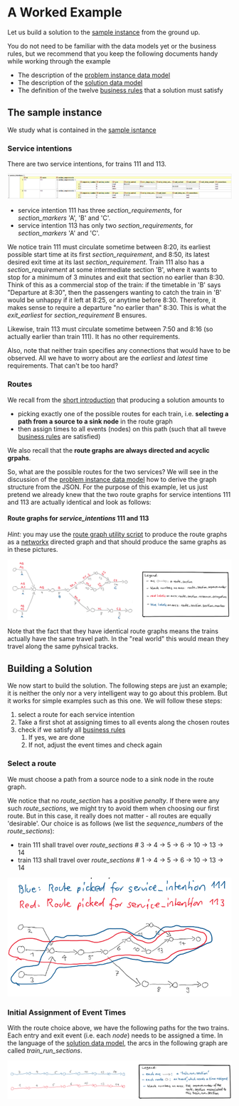 # A Worked Example

Let us build a solution to the [sample instance](sample_files/sample_scenario.json) from the ground up. 

You do not need to be familiar with the data models yet or the business rules, but we recommend that you keep the following documents handy while working through the example

* The description of the [problem instance data model](documentation/input_data_model.md)
* The description of the [solution data model](documentation/output_data_model.md)
* The definition of the twelve [business rules](documentation/business_rules.md) that a solution must satisfy

## The sample instance
We study what is contained in the [sample isntance](sample_files/sample_scenario.json)
### Service intentions
There are two service intentions, for trains 111 and 113.

![](documentation/img/worked_example_service_intentions.png)

* service intention 111 has three _section_requirements_, for _section_markers_ 'A', 'B' and 'C'. 
* service intention 113 has only two _section_requirements_, for _section_markers_ 'A' and 'C'.

We notice train 111 must circulate sometime between 8:20, its earliest possible start time at its first _section_requirement_, and 8:50, its latest desired exit time at its last _section_requirement_. Train 111 also has a _section_requirement_ at some intermediate section 'B', where it wants to stop for a minimum of 3 minutes and exit that section no earlier than 8:30. Think of this as a commercial stop of the train: if the timetable in 'B' says "Departure at 8:30", then the passengers wanting to catch the train in 'B' would be unhappy if it left at 8:25, or anytime before 8:30. Therefore, it makes sense to require a departure "no earlier than" 8:30. This is what the _exit_earliest_ for _section_requirement_ B ensures.

Likewise, train 113 must circulate sometime between 7:50 and 8:16 (so actually earlier than train 111). It has no other requirements.

Also, note that neither train specifies any connections that would have to be observed. All we have to worry about are the _earliest_ and _latest_ time requirements. That can't be too hard?

### Routes
We recall from the [short introduction](documentation#a-very-quick-introduction-to-our-timetabling-problem) that producing a solution amounts to

* picking exactly one of the possible routes for each train, i.e. __selecting a path from a source to a sink node__ in the route graph
* then assign times to all events (nodes) on this path (such that all tweve [business rules](documentation/business_rules.md) are satisfied)

We also recall that the __route graphs are always directed and acyclic grpahs__.

So, what are the possible routes for the two services? We will see in the discussion of the [problem instance data model](documentation/input_data_model.md#routes) how to derive the graph structure from the JSON. For the purpose of this example, let us just pretend we already knew that the two route graphs for service intentions 111 and 113 are actually identical and look as follows:

#### Route graphs for _service_intentions_ 111 and 113
_Hint:_ you may use the [route graph utility script](utils/route_graph.py) to produce the route graphs as a [networkx](https://networkx.github.io/) directed graph and that should produce the same graphs as in these pictures.

![](documentation/img/worked_example_route_graph.png)

Note that the fact that they have identical route graphs means the trains actually have the same travel path. In the "real world" this would mean they travel along the same pyhsical tracks.

## Building a Solution
We now start to build the solution. The following steps are just an example; it is neither the only nor a very intelligent way to go about this problem. But it works for simple examples such as this one. We will follow these steps:

1. select a route for each service intention
2. Take a first shot at assigning times to all events along the chosen routes
3. check if we satisfy all [business rules](documentation/business_rules.md)
    1. If yes, we are done
    2. If not, adjust the event times and check again

### Select a route
We must choose a path from a source node to a sink node in the route graph.

We notice that no _route_section_ has a positive _penalty_. If there were any such _route_sections_, we might try to avoid them when choosing our first route. But in this case, it really does not matter - all routes are equally 'desirable'. Our choice is as follows (we list the _sequence_numbers_ of the _route_sections_):
* train 111 shall travel over _route_sections_ # 3 -> 4 -> 5 -> 6 -> 10 -> 13 -> 14
* train 113 shall travel over _route_sections_ # 1 -> 4 -> 5 -> 6 -> 10 -> 13 -> 14

![](documentation/img/worked_example_selected_routes.png)

### Initial Assignment of Event Times
With the route choice above, we have the following paths for the two trains. Each entry and exit event (i.e. each _node_) needs to be assigned a time. In the language of the [solution data model](documentation/output_data_model.md), the arcs in the following graph are called _train_run_sections_.

![](documentation/img/worked_example_raw_train_run_sections.png)